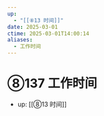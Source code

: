 ```yaml
---
up:
  - "[[⑧13 时间]]"
date: 2025-03-01
ctime: 2025-03-01T14:00:14
aliases:
  - 工作时间
---
```


# ⑧137 工作时间

- up: [[⑧13 时间]]
